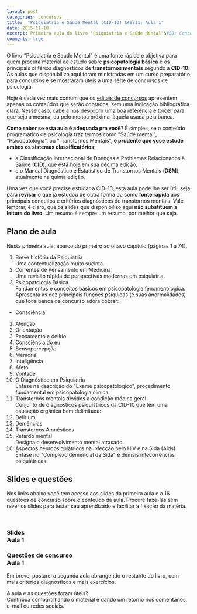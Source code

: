 ```yaml
---
layout: post
categories: concursos
title:  "Psiquiatria e Saúde Mental (CID-10) &#8211; Aula 1" 
date: 2015-11-10
excerpt: Primeira aula do livro "Psiquiatria e Saúde Mental"&#58; Conceitos básicos em psicopatologia e os principais critérios diagnósticos de transtornos mentais segundo a CID-10. Disponibilizo também 16 questões de concurso sobre o conteúdo da aula.
comments: true
---
```


<p class="intro"> O livro "Psiquiatria e Saúde Mental" é uma fonte rápida e objetiva para quem procura material de estudo sobre <b>psicopatologia básica</b> e os principais critérios diagnósticos de <b>transtornos mentais</b> segundo a <b>CID-10</b>. As aulas que disponibilizo aqui foram ministradas em um curso preparatório para concursos e se mostraram úteis a uma série de concursos de psicologia.
</p>

Hoje é cada vez mais comum que os [editais de concursos](/blog/estudar-edital-CFP/) apresentem apenas os conteúdos que serão cobrados, sem uma indicação bibliográfica clara. Nesse caso, cabe a nós descobrir uma boa referência e torcer para que seja a mesma, ou pelo menos próxima, àquela usada pela banca.

__Como saber se esta aula é adequada pra você__? É simples, se o conteúdo programático de psicologia traz termos como "Saúde mental", "Psicopatologia", ou "Transtornos Mentais", __é prudente que você estude ambos os sistemas classificatórios__:

* a Classificação Internacional de Doenças e Problemas Relacionados à Saúde (__CID__), que está hoje em sua décima edição, 
* e o Manual Diagnóstico e Estatístico de Transtornos Mentais (__DSM__), atualmente na quinta edição.

Uma vez que você precise estudar a CID-10, esta aula pode lhe ser útil, seja para __revisar__ o que já estudou de outra forma ou como __fonte rápida__ aos principais conceitos e critérios diagnósticos de transtornos mentais. Vale lembrar, é claro, que os slides que disponibilizo aqui __não substituem a leitura do livro__. Um resumo é sempre um resumo, por melhor que seja.

## Plano de aula

Nesta primeira aula, abarco do primeiro ao oitavo capítulo (páginas 1 a 74).

1. Breve história da Psiquiatria  
<span class="sutil">Uma contextualização muito sucinta.</span>
1. Correntes de Pensamento em Medicina  
<span class="sutil">Uma revisão rápida de perspectivas modernas em psiquiatria.</span>
1. Psicopatologia Básica  
<span class="sutil">Fundamentos e conceitos básicos em psicopatologia fenomenológica. Apresenta as dez principais funções psíquicas (e suas anormalidades) que toda banca de concurso adora cobrar:</span>
  * Consciência
  1. Atenção
  1. Orientação
  1. Pensamento e delírio
  1. Consciência do eu
  1. Sensopercepção
  1. Memória
  1. Inteligência
  1. Afeto
  1. Vontade 
1. O Diagnóstico em Psiquiatria  
<span class="sutil">Ênfase na descrição do "Exame psicopatológico", procedimento fundamental em psicopatologia clínica.</span>
1. Transtornos mentais devidos à condição médica geral  
<span class="sutil">Conjunto de diagnósticos psiquiátricos da CID-10 que têm uma causação orgânica bem delimitada:</span>
  1. Delirium
  1. Demências
  1. Transtornos Amnésticos
1. Retardo mental  
<span class="sutil">Designa o desenvolvimento mental atrasado.</span>
1. Aspectos neuropsiquiátricos na infecção pelo HIV e na Sida (Aids)  
<span class="sutil">Ênfase no "Complexo demencial da Sida" e demais intecorrências psiquiátricas.</span>

## Slides e questões

Nos links abaixo você tem acesso aos slides da primeira aula e a 16 questões de concurso sobre o conteúdo da aula. Procure fazê-las sem rever os slides para testar seu aprendizado e facilitar a fixação da matéria.

<div class="caixa">
    <a href="/slides/psiquiatria-e-saude-mental-aula-1/">
    <span class="fa-stack fa-3x">
      <i class="fa fa-square fa-stack-2x"></i>
      <i class="fa fa-play fa-stack-1x fa-inverse"></i>
    </span>
    </a> <br>
    <h3>Slides <br> Aula 1</a></h3>
</div>

<div class="caixa">
    <a href="/slides/questoes-psiquiatria-aula-1/">
    <span class="fa-stack fa-3x">
      <i class="fa fa-square fa-stack-2x"></i>
      <i class="fa fa-file-text fa-stack-1x fa-inverse"></i>
    </span></a>
    <h3>Questões de concurso <br> Aula 1</h3>
</div>

Em breve, postarei a segunda aula abrangendo o restante do livro, com mais critérios diagnósticos e mais exercícios.

A aula e as questões foram úteis?   
Contribua compartilhando o material e dando um retorno nos comentários, e-mail ou redes sociais.
